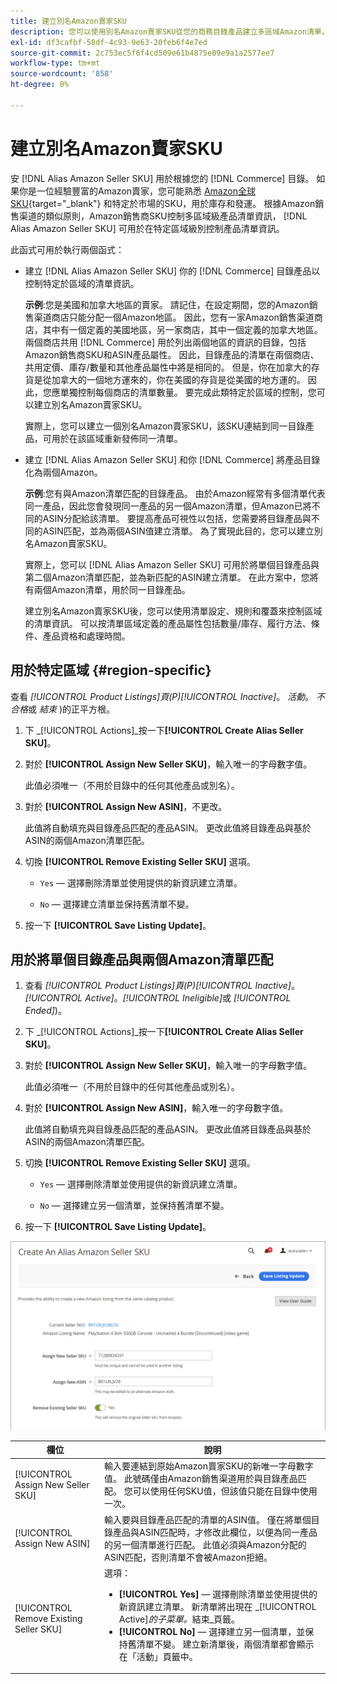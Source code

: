 ```yaml
---
title: 建立別名Amazon賣家SKU
description: 您可以使用別名Amazon賣家SKU從您的商務目錄產品建立多區域Amazon清單。
exl-id: df3cafbf-58df-4c93-9e63-20feb6f4e7ed
source-git-commit: 2c753ec5f6f4cd509e61b4875e09e9a1a2577ee7
workflow-type: tm+mt
source-wordcount: '858'
ht-degree: 0%

---
```


# 建立別名Amazon賣家SKU

安 [!DNL Alias Amazon Seller SKU] 用於根據您的 [!DNL Commerce] 目錄。 如果你是一位經驗豐富的Amazon賣家，您可能熟悉 [Amazon全球SKU](https://sellercentral.amazon.com/gp/help/external/help.html?itemID=201394090){target="_blank"} 和特定於市場的SKU，用於庫存和發運。 根據Amazon銷售渠道的類似原則，Amazon銷售商SKU控制多區域級產品清單資訊， [!DNL Alias Amazon Seller SKU] 可用於在特定區域級別控制產品清單資訊。

此函式可用於執行兩個函式：

- 建立 [!DNL Alias Amazon Seller SKU] 你的 [!DNL Commerce] 目錄產品以控制特定於區域的清單資訊。

   **示例**:您是美國和加拿大地區的賣家。 請記住，在設定期間，您的Amazon銷售渠道商店只能分配一個Amazon地區。 因此，您有一家Amazon銷售渠道商店，其中有一個定義的美國地區，另一家商店，其中一個定義的加拿大地區。 兩個商店共用 [!DNL Commerce] 用於列出兩個地區的資訊的目錄，包括Amazon銷售商SKU和ASIN產品屬性。 因此，目錄產品的清單在兩個商店、共用定價、庫存/數量和其他產品屬性中將是相同的。 但是，你在加拿大的存貨是從加拿大的一個地方運來的，你在美國的存貨是從美國的地方運的。 因此，您應單獨控制每個商店的清單數量。 要完成此類特定於區域的控制，您可以建立別名Amazon賣家SKU。

   實際上，您可以建立一個別名Amazon賣家SKU，該SKU連結到同一目錄產品，可用於在該區域重新發佈同一清單。

- 建立 [!DNL Alias Amazon Seller SKU] 和你 [!DNL Commerce] 將產品目錄化為兩個Amazon。

   **示例**:您有與Amazon清單匹配的目錄產品。 由於Amazon經常有多個清單代表同一產品，因此您會發現同一產品的另一個Amazon清單，但Amazon已將不同的ASIN分配給該清單。 要提高產品可視性以包括，您需要將目錄產品與不同的ASIN匹配，並為兩個ASIN值建立清單。 為了實現此目的，您可以建立別名Amazon賣家SKU。

   實際上，您可以 [!DNL Alias Amazon Seller SKU] 可用於將單個目錄產品與第二個Amazon清單匹配，並為新匹配的ASIN建立清單。 在此方案中，您將有兩個Amazon清單，用於同一目錄產品。

   建立別名Amazon賣家SKU後，您可以使用清單設定、規則和覆蓋來控制區域的清單資訊。 可以按清單區域定義的產品屬性包括數量/庫存、履行方法、條件、產品資格和處理時間。

## 用於特定區域 {#region-specific}

查看 _[!UICONTROL Product Listings]_頁(P)_[!UICONTROL Inactive]_。 _活動_。 _不合格_&#x200B;或 _結束_ )的正平方根。

1. 下 _[!UICONTROL Actions]_按一下&#x200B;**[!UICONTROL Create Alias Seller SKU]**。

1. 對於 **[!UICONTROL Assign New Seller SKU]**，輸入唯一的字母數字值。

   此值必須唯一（不用於目錄中的任何其他產品或別名）。

1. 對於 **[!UICONTROL Assign New ASIN]**，不更改。

   此值將自動填充與目錄產品匹配的產品ASIN。 更改此值將目錄產品與基於ASIN的兩個Amazon清單匹配。

1. 切換 **[!UICONTROL Remove Existing Seller SKU]** 選項。

   - `Yes`  — 選擇刪除清單並使用提供的新資訊建立清單。

   - `No`  — 選擇建立清單並保持舊清單不變。

1. 按一下 **[!UICONTROL Save Listing Update]**。

## 用於將單個目錄產品與兩個Amazon清單匹配

1. 查看 _[!UICONTROL Product Listings]_頁(P)_[!UICONTROL Inactive]_。 _[!UICONTROL Active]_。_[!UICONTROL Ineligible]_&#x200B;或 _[!UICONTROL Ended]_)。

1. 下 _[!UICONTROL Actions]_按一下&#x200B;**[!UICONTROL Create Alias Seller SKU]**。

1. 對於 **[!UICONTROL Assign New Seller SKU]**，輸入唯一的字母數字值。

   此值必須唯一（不用於目錄中的任何其他產品或別名）。

1. 對於 **[!UICONTROL Assign New ASIN]**，輸入唯一的字母數字值。

   此值將自動填充與目錄產品匹配的產品ASIN。 更改此值將目錄產品與基於ASIN的兩個Amazon清單匹配。

1. 切換 **[!UICONTROL Remove Existing Seller SKU]** 選項。

   - `Yes`  — 選擇刪除清單並使用提供的新資訊建立清單。

   - `No`  — 選擇建立另一個清單，並保持舊清單不變。

1. 按一下 **[!UICONTROL Save Listing Update]**。

![建立別名Amazon賣家SKU](assets/amazon-alias-sku-create.png)

| 欄位 | 說明 |
|--- |--- |
| [!UICONTROL Assign New Seller SKU] | 輸入要連結到原始Amazon賣家SKU的新唯一字母數字值。 此號碼僅由Amazon銷售渠道用於與目錄產品匹配。 您可以使用任何SKU值，但該值只能在目錄中使用一次。 |
| [!UICONTROL Assign New ASIN] | 輸入要與目錄產品匹配的清單的ASIN值。 僅在將單個目錄產品與ASIN匹配時，才修改此欄位，以便為同一產品的另一個清單進行匹配。 此值必須與Amazon分配的ASIN匹配，否則清單不會被Amazon拒絕。 |
| [!UICONTROL Remove Existing Seller SKU] | 選項：<ul><li>**[!UICONTROL Yes]**  — 選擇刪除清單並使用提供的新資訊建立清單。 新清單將出現在 _[!UICONTROL Active]_的子菜單。_&#x200B;結束&#x200B;_頁籤。</li><li>**[!UICONTROL No]**  — 選擇建立另一個清單，並保持舊清單不變。 建立新清單後，兩個清單都會顯示在「活動」頁籤中。</li></ul> |
